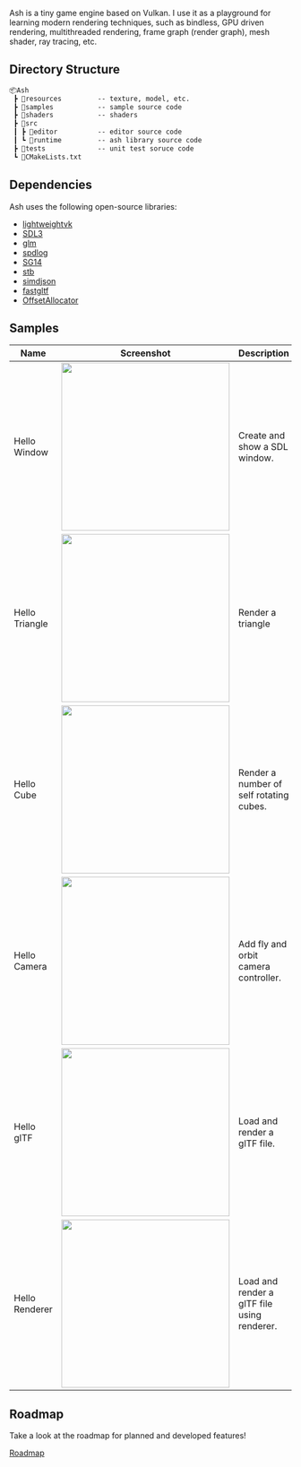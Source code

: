 Ash is a tiny game engine based on Vulkan. I use it as a playground for learning modern rendering techniques, such as bindless, GPU driven rendering, multithreaded rendering, frame graph (render graph), mesh shader, ray tracing, etc.

## Directory Structure

```txt
📦Ash
 ┣ 📂resources         -- texture, model, etc.
 ┣ 📂samples           -- sample source code
 ┣ 📂shaders           -- shaders
 ┣ 📂src
 ┃ ┣ 📂editor          -- editor source code 
 ┃ ┗ 📂runtime         -- ash library source code
 ┣ 📂tests             -- unit test soruce code
 ┗ 📜CMakeLists.txt
```

## Dependencies

Ash uses the following open-source libraries:

- [lightweightvk](https://github.com/litianqi/lightweightvk)
- [SDL3](https://github.com/libsdl-org/SDL)
- [glm](https://github.com/icaven/glm)
- [spdlog](https://github.com/gabime/spdlog)
- [SG14](https://github.com/WG21-SG14/SG14/tree/master/SG14)
- [stb](https://github.com/nothings/stb)
- [simdjson](https://github.com/simdjson/simdjson)
- [fastgltf](https://github.com/spnda/fastgltf)
- [OffsetAllocator](https://github.com/sebbbi/OffsetAllocator)

## Samples

| Name           | Screenshot                                             | Description                                 |
|----------------|--------------------------------------------------------|---------------------------------------------|
| Hello Window   | <img src="screenshots/hello_window.png" width="300">   | Create and show a SDL window.               |
| Hello Triangle | <img src="screenshots/hello_triangle.png" width="300"> | Render a triangle                           |
| Hello Cube     | <img src="screenshots/hello_cube.png" width="300">     | Render a number of self rotating cubes.     |
| Hello Camera   | <img src="screenshots/hello_camera.png" width="300">   | Add fly and orbit camera controller.        |
| Hello glTF     | <img src="screenshots/hello_gltf.png" width="300">     | Load and render a glTF file.                |
| Hello Renderer | <img src="screenshots/hello_renderer.png" width="300"> | Load and render a glTF file using renderer. |

## Roadmap

Take a look at the roadmap for planned and developed features!

[Roadmap](https://github.com/users/litianqi/projects/2/views/1)

